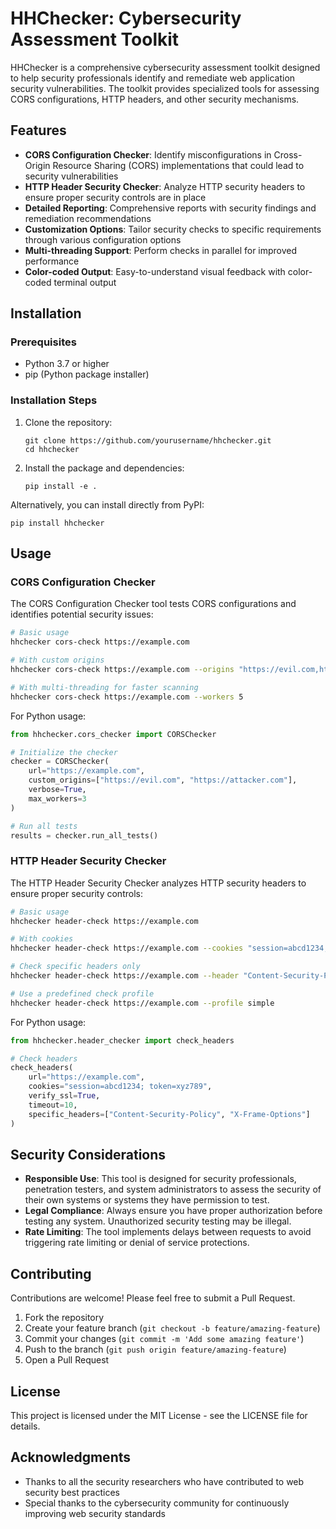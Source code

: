 # HHChecker: Cybersecurity Assessment Toolkit

HHChecker is a comprehensive cybersecurity assessment toolkit designed to help security professionals identify and remediate web application security vulnerabilities. The toolkit provides specialized tools for assessing CORS configurations, HTTP headers, and other security mechanisms.

## Features

- **CORS Configuration Checker**: Identify misconfigurations in Cross-Origin Resource Sharing (CORS) implementations that could lead to security vulnerabilities
- **HTTP Header Security Checker**: Analyze HTTP security headers to ensure proper security controls are in place
- **Detailed Reporting**: Comprehensive reports with security findings and remediation recommendations
- **Customization Options**: Tailor security checks to specific requirements through various configuration options
- **Multi-threading Support**: Perform checks in parallel for improved performance
- **Color-coded Output**: Easy-to-understand visual feedback with color-coded terminal output

## Installation

### Prerequisites

- Python 3.7 or higher
- pip (Python package installer)

### Installation Steps

1. Clone the repository:
   ```
   git clone https://github.com/yourusername/hhchecker.git
   cd hhchecker
   ```

2. Install the package and dependencies:
   ```
   pip install -e .
   ```

Alternatively, you can install directly from PyPI:
```
pip install hhchecker
```

## Usage

### CORS Configuration Checker

The CORS Configuration Checker tool tests CORS configurations and identifies potential security issues:

```bash
# Basic usage
hhchecker cors-check https://example.com

# With custom origins
hhchecker cors-check https://example.com --origins "https://evil.com,https://attacker.com"

# With multi-threading for faster scanning
hhchecker cors-check https://example.com --workers 5
```

For Python usage:

```python
from hhchecker.cors_checker import CORSChecker

# Initialize the checker
checker = CORSChecker(
    url="https://example.com",
    custom_origins=["https://evil.com", "https://attacker.com"],
    verbose=True,
    max_workers=3
)

# Run all tests
results = checker.run_all_tests()
```

### HTTP Header Security Checker

The HTTP Header Security Checker analyzes HTTP security headers to ensure proper security controls:

```bash
# Basic usage
hhchecker header-check https://example.com

# With cookies
hhchecker header-check https://example.com --cookies "session=abcd1234; token=xyz789"

# Check specific headers only
hhchecker header-check https://example.com --header "Content-Security-Policy" --header "X-Frame-Options"

# Use a predefined check profile
hhchecker header-check https://example.com --profile simple
```

For Python usage:

```python
from hhchecker.header_checker import check_headers

# Check headers
check_headers(
    url="https://example.com",
    cookies="session=abcd1234; token=xyz789",
    verify_ssl=True,
    timeout=10,
    specific_headers=["Content-Security-Policy", "X-Frame-Options"]
)
```

## Security Considerations

- **Responsible Use**: This tool is designed for security professionals, penetration testers, and system administrators to assess the security of their own systems or systems they have permission to test.
- **Legal Compliance**: Always ensure you have proper authorization before testing any system. Unauthorized security testing may be illegal.
- **Rate Limiting**: The tool implements delays between requests to avoid triggering rate limiting or denial of service protections.

## Contributing

Contributions are welcome! Please feel free to submit a Pull Request.

1. Fork the repository
2. Create your feature branch (`git checkout -b feature/amazing-feature`)
3. Commit your changes (`git commit -m 'Add some amazing feature'`)
4. Push to the branch (`git push origin feature/amazing-feature`)
5. Open a Pull Request

## License

This project is licensed under the MIT License - see the LICENSE file for details.

## Acknowledgments

- Thanks to all the security researchers who have contributed to web security best practices
- Special thanks to the cybersecurity community for continuously improving web security standards
